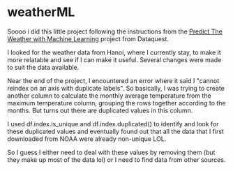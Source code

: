 # weatherML
Soooo i did this little project following the instructions from the [Predict The Weather with Machine Learning](https://youtu.be/km95-NMT6lU) project from Dataquest.

I looked for the weather data from Hanoi, where I currently stay, to make it more relatable and see if I can make it useful. Several changes were made to suit the data available.

Near the end of the project, I encountered an error where it said I "cannot reindex on an axis with duplicate labels". So basically, I was trying to  create another column to calculate the monthly average temperature from the maximum temperature column, grouping the rows together according to the months. But turns out there are duplicated values in this column.

I used df.index.is_unique and df.index.duplicated() to identify and look for these duplicated values and eventually found out that all the data that I first downloaded from NOAA were already non-unique LOL.

So I guess I either need to deal with these values by removing them (but they make up most of the data lol) or I need to find data from other sources.
